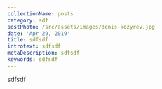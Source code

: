 ```yaml
---
collectionName: posts
category: sdf
postPhoto: /src/assets/images/denis-kozyrev.jpg
date: 'Apr 29, 2019'
title: sdfsdf
introtext: sdfsdf
metaDescription: sdfsdf
keywords: sdfsdf
---
```

sdfsdf

